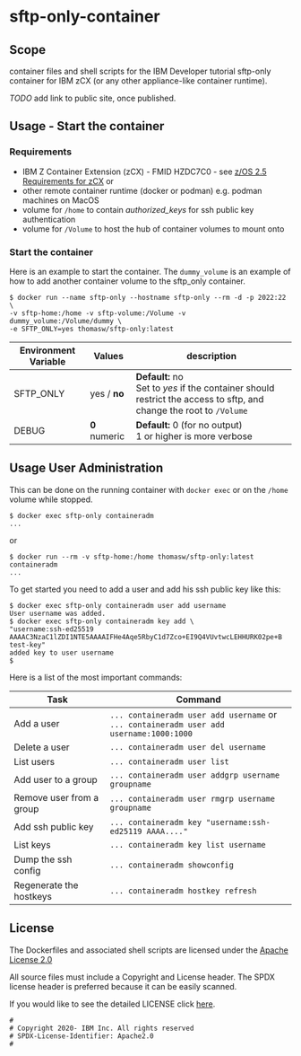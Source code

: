 <!-- This should be the location of the title of the repository, normally the short name -->
# sftp-only-container

<!-- Build Status, is a great thing to have at the top of your repository, it shows that you take your CI/CD as first class citizens -->
<!-- [![Build Status](https://travis-ci.org/jjasghar/ibm-cloud-cli.svg?branch=master)](https://travis-ci.org/jjasghar/ibm-cloud-cli) -->

<!-- Not always needed, but a scope helps the user understand in a short sentance like below, why this repo exists -->
## Scope

container files and shell scripts for the IBM Developer tutorial sftp-only
container for IBM zCX (or any other appliance-like container runtime).

*TODO* add link to public site, once published.

## Usage - Start the container

### Requirements

- IBM Z Container Extension (zCX) - FMID HZDC7C0 - see [z/OS 2.5 Requirements for zCX](https://www.ibm.com/docs/en/zos/2.5.0?topic=zcx-requirements) or
- other remote container runtime (docker or podman) e.g. podman machines on MacOS
- volume for `/home` to contain _authorized_keys_ for ssh public key
authentication
- volume for `/Volume` to host the hub of container volumes to mount onto

### Start the container

Here is an example to start the container. The `dummy_volume` is an example of
how to add another container volume to the sftp_only container.

```
$ docker run --name sftp-only --hostname sftp-only --rm -d -p 2022:22 \
-v sftp-home:/home -v sftp-volume:/Volume -v dummy_volume:/Volume/dummy \
-e SFTP_ONLY=yes thomasw/sftp-only:latest
```

| Environment Variable | Values | description |
| --- | --- | --- |
| SFTP_ONLY | yes / **no** | **Default:** no <br/>Set to _yes_ if the container should restrict the access to sftp, and change the root to `/Volume` |
| DEBUG | **0** numeric | **Default:** 0 (for no output) <br/> 1 or higher is more verbose |

## Usage User Administration

This can be done on the running container with `docker exec` or on the `/home`
volume while stopped.

```
$ docker exec sftp-only containeradm
...
```

or

```
$ docker run --rm -v sftp-home:/home thomasw/sftp-only:latest containeradm
...
```

To get started you need to add a user and add his ssh public key like this:

```
$ docker exec sftp-only containeradm user add username
User username was added.
$ docker exec sftp-only containeradm key add \
"username:ssh-ed25519 AAAAC3NzaC1lZDI1NTE5AAAAIFHe4Aqe5RbyC1d7Zco+EI9Q4VUvtwcLEHHURK02pe+B test-key"
added key to user username
$
```

Here is a list of the most important commands:

| Task | Command |
| --- | --- |
| Add a user | `... containeradm user add username` or <br />`... containeradm user add username:1000:1000` |
| Delete a user | `... containeradm user del username` |
| List users | `... containeradm user list` |
| Add user to a group | `... containeradm user addgrp username groupname` |
| Remove user from a group | `... containeradm user rmgrp username groupname` |
| Add ssh public key | `... containeradm key "username:ssh-ed25119 AAAA...."` |
| List keys | `... containeradm key list username` |
| Dump the ssh config | `... containeradm showconfig` |
| Regenerate the hostkeys | `... containeradm hostkey refresh`

## License

The Dockerfiles and associated shell scripts are licensed under the [Apache License 2.0](https://www.apache.org/licenses/LICENSE-2.0.html)

All source files must include a Copyright and License header. The SPDX license header is  preferred because it can be easily scanned.

If you would like to see the detailed LICENSE click [here](LICENSE).

```text
#
# Copyright 2020- IBM Inc. All rights reserved
# SPDX-License-Identifier: Apache2.0
#
```

[issues]: https://github.com/IBM/sftp-only-container/issues/new
